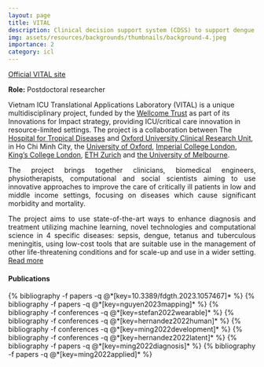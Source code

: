 ```yaml
---
layout: page
title: VITAL
description: Clinical decision support system (CDSS) to support dengue management in limited resource settings.
img: assets/resources/backgrounds/thumbnails/background-4.jpeg
importance: 2
category: icl
---
```


<a href="http://vital.oucru.org/"
   class="" target="_blank">
   Official VITAL site
   <i class="fa fa-sm fa-link" aria-hidden="true"></i>
</a>

<b>Role:</b> Postdoctoral researcher

<p align="justify;">
    Vietnam ICU Translational Applications Laboratory (VITAL) is a unique multidisciplinary project, 
    funded by the <a href="https://wellcome.ac.uk/">Wellcome Trust</a> as part of its Innovations 
    for Impact strategy, providing ICU/critical care innovation in resource-limited settings. The 
    project is a collaboration between The <a href="http://www.bvbnd.vn/">Hospital for Tropical 
    Diseases</a> and <a href="http://www.oucru.org/">Oxford University Clinical Research Unit</a>, 
    in Ho Chi Minh City, the <a href="http://www.ox.ac.uk/">University of Oxford</a>, 
    <a href="https://www.imperial.ac.uk/">Imperial College London</a>, 
    <a href="https://www.kcl.ac.uk/">King’s College London</a>, 
    <a href="https://ethz.ch/en.html">ETH Zurich</a> and 
    <a href="https://www.unimelb.edu.au/">the University of Melbourne</a>.
</p>

<p align="justify">
    The project brings together clinicians, biomedical engineers, physiotherapists, 
    computational and social scientists aiming to use innovative approaches to improve the
    care of critically ill patients in low and middle income settings, focusing on diseases 
    which cause significant morbidity and mortality.
</p>

<p align="justify">
    The project aims to use state-of-the-art ways to enhance diagnosis and treatment utilizing 
    machine learning, novel technologies and computational science in 4 specific diseases: 
    sepsis, dengue, tetanus and tuberculous meningitis, using low-cost tools that are suitable 
    use in the management of other life-threatening conditions and for scale-up and use in a 
    wider setting. <a href="http://vital.oucru.org/research-setting/"> Read more </a>
</p>

<!--
The team will be based in the Hospital for Tropical Diseases (HTD) ICU in Ho Chi Minh 
city and provide proof-of-principle that bioengineering and artificial intelligence can 
be used to define physiology and inform clinical decision making in the treatment of 
the commonest life-threatening infectious diseases (dengue shock, septic shock, tetanus,
TB meningitis).
-->

#### Publications
    
<div class="publications">
   {% bibliography -f papers -q @*[key=10.3389/fdgth.2023.1057467]* %}
   {% bibliography -f papers -q @*[key=nguyen2023mapping]* %}
   {% bibliography -f conferences -q @*[key=stefan2022wearable]* %}
   {% bibliography -f conferences -q @*[key=hernandez2022human]* %}
   {% bibliography -f conferences -q @*[key=ming2022development]* %}
   {% bibliography -f conferences -q @*[key=hernandez2022latent]* %}
   {% bibliography -f papers -q @*[key=ming2022diagnosis]* %}
   {% bibliography -f papers -q @*[key=ming2022applied]* %}
</div>